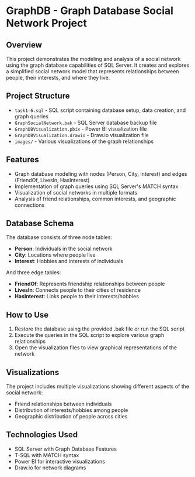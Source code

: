 # GraphDB - Graph Database Social Network Project

## Overview
This project demonstrates the modeling and analysis of a social network using the graph database capabilities of SQL Server. It creates and explores a simplified social network model that represents relationships between people, their interests, and where they live.

## Project Structure
- `task1-6.sql` - SQL script containing database setup, data creation, and graph queries
- `GraphSocialNetwork.bak` - SQL Server database backup file
- `GraphDBVisualization.pbix` - Power BI visualization file
- `GraphDBVisualization.drawio` - Draw.io visualization file
- `images/` - Various visualizations of the graph relationships

## Features
- Graph database modeling with nodes (Person, City, Interest) and edges (FriendOf, LivesIn, HasInterest)
- Implementation of graph queries using SQL Server's MATCH syntax
- Visualization of social networks in multiple formats
- Analysis of friend relationships, common interests, and geographic connections

## Database Schema
The database consists of three node tables:
- **Person**: Individuals in the social network
- **City**: Locations where people live
- **Interest**: Hobbies and interests of individuals

And three edge tables:
- **FriendOf**: Represents friendship relationships between people
- **LivesIn**: Connects people to their cities of residence
- **HasInterest**: Links people to their interests/hobbies

## How to Use
1. Restore the database using the provided .bak file or run the SQL script
2. Execute the queries in the SQL script to explore various graph relationships
3. Open the visualization files to view graphical representations of the network

## Visualizations
The project includes multiple visualizations showing different aspects of the social network:
- Friend relationships between individuals
- Distribution of interests/hobbies among people
- Geographic distribution of people across cities

## Technologies Used
- SQL Server with Graph Database Features
- T-SQL with MATCH syntax
- Power BI for interactive visualizations
- Draw.io for network diagrams

